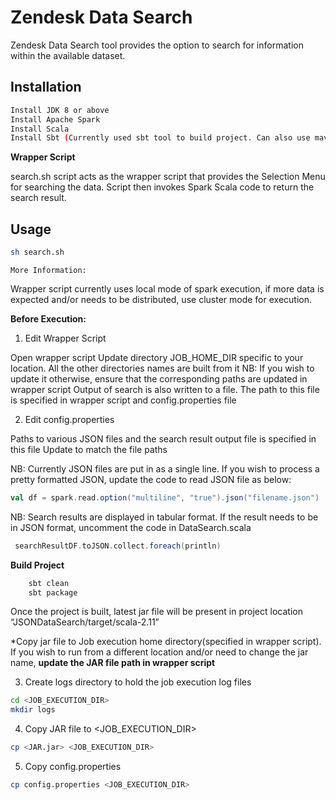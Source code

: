 

Zendesk Data Search
================

Zendesk Data Search tool provides the option to search for information within the available dataset. 

## Installation
```bash
Install JDK 8 or above
Install Apache Spark
Install Scala
Install Sbt (Currently used sbt tool to build project. Can also use maven)
```


**Wrapper Script**

search.sh script acts as the wrapper script that provides the Selection Menu for searching the data. Script then invokes Spark Scala code to return the search result.

## Usage

```bash
sh search.sh 
```

`More Information:`

Wrapper script currently uses local mode of spark execution, if more data is expected and/or needs to be distributed, use cluster mode for execution.

**Before Execution:**

1. Edit Wrapper Script

Open wrapper script
Update directory JOB_HOME_DIR specific to your location. All the other directories names are built from it
NB: If you wish to update it otherwise, ensure that the corresponding paths are updated in wrapper script
 Output of search is also written to a file. The path to this file is specified in wrapper script and config.properties file

2. Edit config.properties

Paths to various JSON files and the search result output file is specified in this file
Update to match the file paths

NB: Currently JSON files are put in as a single line. If you wish to process a pretty formatted JSON, update the code to read JSON file as below:
```scala
val df = spark.read.option("multiline", "true").json("filename.json")

```

NB: Search results are displayed in tabular format. If the result needs to be in JSON format, uncomment the code in DataSearch.scala

```scala
 searchResultDF.toJSON.collect.foreach(println)
```

**Build Project**

```bash
    sbt clean
    sbt package
```

Once the project is built, latest jar file will be present in project location “JSONDataSearch/target/scala-2.11”

*Copy jar file to Job execution home directory(specified in wrapper script). 
If you wish to run from a different location and/or need to change the jar name, **update the JAR file path in wrapper script** 


3. Create logs directory to hold the job execution log files

```bash
cd <JOB_EXECUTION_DIR>
mkdir logs
```

4. Copy JAR file to <JOB_EXECUTION_DIR>
```bash
cp <JAR.jar> <JOB_EXECUTION_DIR>
```

5. Copy config.properties 
```bash
cp config.properties <JOB_EXECUTION_DIR>
```


